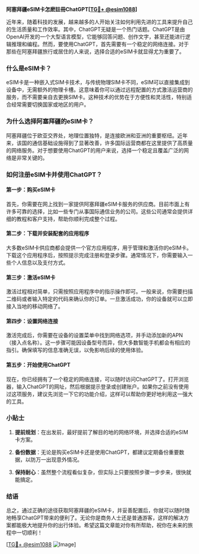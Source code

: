 **阿塞拜疆eSIM卡怎麽註冊ChatGPT[[TG💪+ @esim1088](https://t.me/s/esim1088)]**

近年来，随着科技的发展，越来越多的人开始关注如何利用先进的工具来提升自己的生活质量和工作效率。其中，ChatGPT无疑是一个热门话题。ChatGPT是由OpenAI开发的一个大型语言模型，它能够回答问题、创作文字，甚至还能进行逻辑推理和编程。然而，要使用ChatGPT，首先需要有一个稳定的网络连接。对于那些在阿塞拜疆旅行或居住的人来说，选择合适的eSIM卡就显得尤为重要了。

### 什么是eSIM卡？

eSIM卡是一种嵌入式SIM卡技术，与传统物理SIM卡不同，eSIM可以直接集成到设备中，无需额外的物理卡槽。这意味着你可以通过远程配置的方式激活运营商的服务，而不需要亲自去更换SIM卡。这种技术的优势在于方便性和灵活性，特别适合经常需要切换国家或地区的用户。

### 为什么选择阿塞拜疆的eSIM卡？

阿塞拜疆位于欧亚交界处，地理位置独特，是连接欧洲和亚洲的重要枢纽。近年来，该国的通信基础设施得到了显著改善，许多国际运营商都在这里提供了高质量的网络服务。对于想要使用ChatGPT的用户来说，选择一个稳定且覆盖广泛的网络是非常关键的。

### 如何注册eSIM卡并使用ChatGPT？

#### 第一步：购买eSIM卡

首先，你需要在网上找到一家提供阿塞拜疆eSIM卡服务的供应商。目前市面上有许多可靠的选择，比如一些专门从事国际通信业务的公司。这些公司通常会提供详细的教程和客户支持，帮助你顺利完成整个过程。

#### 第二步：下载并安装配套的应用程序

大多数eSIM卡供应商都会提供一个官方应用程序，用于管理和激活你的eSIM卡。下载这个应用程序后，按照提示完成注册和登录步骤。通常情况下，你需要输入一些个人信息以及支付方式。

#### 第三步：激活eSIM卡

激活过程相对简单，只需按照应用程序中的指示操作即可。一般来说，你需要扫描二维码或者输入特定的代码来确认你的订单。一旦激活成功，你的设备就可以立即接入当地的移动网络了。

#### 第四步：设置网络连接

激活完成后，你需要在设备的设置菜单中找到网络选项，并手动添加新的APN（接入点名称）。这一步骤可能因设备型号而异，但大多数智能手机都会有相应的指引。确保填写的信息准确无误，以免影响后续的使用体验。

#### 第五步：开始使用ChatGPT

现在，你已经拥有了一个稳定的网络连接，可以随时访问ChatGPT了。打开浏览器，输入ChatGPT的网址，然后根据提示登录或创建账户。如果你之前没有使用过这项服务，建议先浏览一下它的功能介绍，这样可以帮助你更好地利用这一强大的工具。

### 小贴士

1. **提前规划**：在出发前，最好提前了解目的地的网络环境，并选择合适的eSIM卡方案。
   
2. **备份数据**：无论是购买eSIM卡还是使用ChatGPT，都建议定期备份重要数据，以防万一出现意外情况。

3. **保持耐心**：虽然整个流程看似复杂，但实际上只要按照步骤一步步来，很快就能搞定。

### 结语

总之，通过正确的途径获取阿塞拜疆的eSIM卡，并妥善配置后，你就可以随时随地畅享ChatGPT带来的便利了。无论你是商务人士还是普通游客，这样的解决方案都能极大地提升你的出行体验。希望这篇文章能对你有所帮助，祝你在未来的旅程中一切顺利！

[[TG💪+ @esim1088](https://t.me/s/esim1088) ![Image](https://i.postimg.cc/4NQfJmqS/Snipaste-2025-05-13-00-14-12.png)]